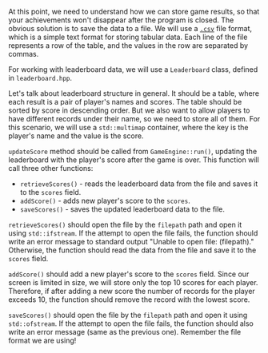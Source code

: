 At this point, we need to understand how we can store game results,
so that your achievements won't disappear after the program is closed.
The obvious solution is to save the data to a file.
We will use a [`.csv`](https://en.wikipedia.org/wiki/Comma-separated_values) file format,
which is a simple text format for storing tabular data.
Each line of the file represents a row of the table, and the values in the row are separated by commas.

For working with leaderboard data, we will use a `Leaderboard` class, defined in `leaderboard.hpp`.

Let's talk about leaderboard structure in general.
It should be a table, where each result is a pair of player's names and scores.
The table should be sorted by score in descending order.
But we also want to allow players to have different records under their name, so we need to store all of them.
For this scenario, we will use a `std::multimap` container,
where the key is the player's name and the value is the score.

`updateScore` method should be called from `GameEngine::run()`, updating the leaderboard with the player's score after the game is over. This function will call three other functions:
 - `retrieveScores()` - reads the leaderboard data from the file and saves it to the `scores` field.
 - `addScore()` - adds new player's score to the `scores`.
 - `saveScores()` - saves the updated leaderboard data to the file.

`retrieveScores()` should open the file by the `filepath` path and open it using `std::ifstream`. If the attempt to open the file fails, the function should write an error message to standard output "Unable to open file: (filepath)."
Otherwise, the function should read the data from the file and save it to the `scores` field.

`addScore()` should add a new player's score to the `scores` field. 
Since our screen is limited in size, we will store only the top 10 scores for each player. Therefore, if after adding a new score the number of records for the player exceeds 10, the function should remove the record with the lowest score.

`saveScores()` should open the file by the `filepath` path and open it using `std::ofstream`. If the attempt to open the file fails, the function should also write an error message (same as the previous one). Remember the file format we are using!